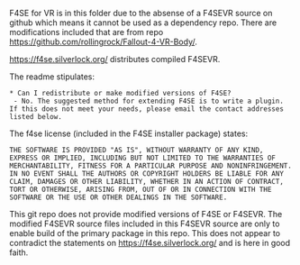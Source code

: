 F4SE for VR is in this folder due to the absense of a F4SEVR source on github which means it cannot be used as a dependency repo. There are modifications included that are from repo https://github.com/rollingrock/Fallout-4-VR-Body/.

https://f4se.silverlock.org/ distributes compiled F4SEVR.

The readme stipulates:
```
* Can I redistribute or make modified versions of F4SE?
 - No. The suggested method for extending F4SE is to write a plugin. If this does not meet your needs, please email the contact addresses listed below.
```

The f4se license (included in the F4SE installer package) states:
```
THE SOFTWARE IS PROVIDED "AS IS", WITHOUT WARRANTY OF ANY KIND, EXPRESS OR IMPLIED, INCLUDING BUT NOT LIMITED TO THE WARRANTIES OF MERCHANTABILITY, FITNESS FOR A PARTICULAR PURPOSE AND NONINFRINGEMENT. IN NO EVENT SHALL THE AUTHORS OR COPYRIGHT HOLDERS BE LIABLE FOR ANY CLAIM, DAMAGES OR OTHER LIABILITY, WHETHER IN AN ACTION OF CONTRACT, TORT OR OTHERWISE, ARISING FROM, OUT OF OR IN CONNECTION WITH THE SOFTWARE OR THE USE OR OTHER DEALINGS IN THE SOFTWARE.
```

This git repo does not provide modified versions of F4SE or F4SEVR. The modified F4SEVR source files included in this F4SEVR source are only to enable build of the primary package in this repo. This does not appear to contradict the statements on https://f4se.silverlock.org/ and is here in good faith.
